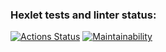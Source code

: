 ### Hexlet tests and linter status:
[![Actions Status](https://github.com/Mortalren/frontend-project-44/actions/workflows/hexlet-check.yml/badge.svg)](https://github.com/Mortalren/frontend-project-44/actions)
[![Maintainability](https://api.codeclimate.com/v1/badges/3c15cba9410d4feeb37f/maintainability)](https://codeclimate.com/github/Mortalren/frontend-project-44/maintainability)